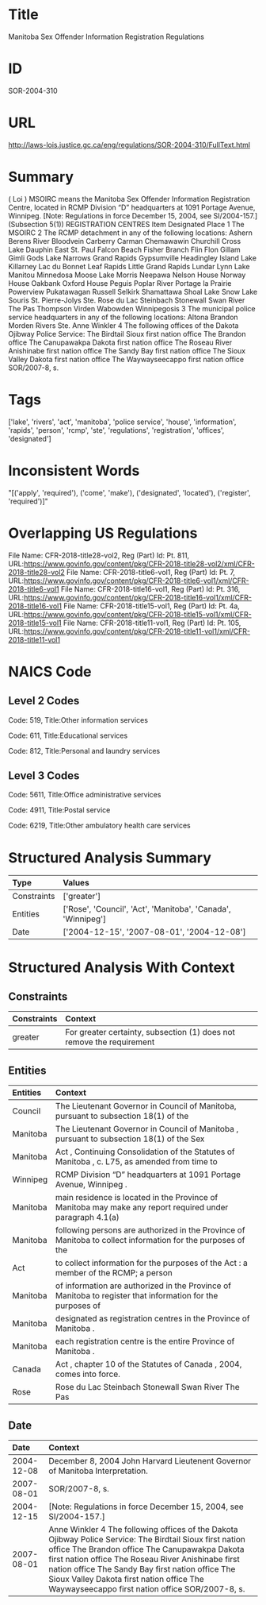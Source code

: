 # Title
Manitoba Sex Offender Information Registration Regulations


# ID
SOR-2004-310

# URL
http://laws-lois.justice.gc.ca/eng/regulations/SOR-2004-310/FullText.html


# Summary
( Loi ) MSOIRC  means the Manitoba Sex Offender Information Registration Centre, located in RCMP Division “D” headquarters at 1091 Portage Avenue, Winnipeg.
[Note: Regulations in force December 15, 2004,  see  SI/2004-157.] (Subsection 5(1)) REGISTRATION CENTRES Item Designated Place 1 The MSOIRC 2 The RCMP detachment in any of the following locations: Ashern Berens River Bloodvein Carberry Carman Chemawawin Churchill Cross Lake Dauphin East St. Paul Falcon Beach Fisher Branch Flin Flon Gillam Gimli Gods Lake Narrows Grand Rapids Gypsumville Headingley Island Lake Killarney Lac du Bonnet Leaf Rapids Little Grand Rapids Lundar Lynn Lake Manitou Minnedosa Moose Lake Morris Neepawa Nelson House Norway House Oakbank Oxford House Peguis Poplar River Portage la Prairie Powerview Pukatawagan Russell Selkirk Shamattawa Shoal Lake Snow Lake Souris St. Pierre-Jolys Ste. Rose du Lac Steinbach Stonewall Swan River The Pas Thompson Virden Wabowden Winnipegosis 3 The municipal police service headquarters in any of the following locations: Altona Brandon Morden Rivers Ste. Anne Winkler 4 The following offices of the Dakota Ojibway Police Service: The Birdtail Sioux first nation office The Brandon office The Canupawakpa Dakota first nation office The Roseau River Anishinabe first nation office The Sandy Bay first nation office The Sioux Valley Dakota first nation office The Waywayseecappo first nation office SOR/2007-8, s.


# Tags
['lake', 'rivers', 'act', 'manitoba', 'police service', 'house', 'information', 'rapids', 'person', 'rcmp', 'ste', 'regulations', 'registration', 'offices', 'designated']


# Inconsistent Words
"[('apply', 'required'), ('come', 'make'), ('designated', 'located'), ('register', 'required')]"


# Overlapping US Regulations
File Name: CFR-2018-title28-vol2, Reg (Part) Id: Pt. 811, URL:https://www.govinfo.gov/content/pkg/CFR-2018-title28-vol2/xml/CFR-2018-title28-vol2
File Name: CFR-2018-title6-vol1, Reg (Part) Id: Pt. 7, URL:https://www.govinfo.gov/content/pkg/CFR-2018-title6-vol1/xml/CFR-2018-title6-vol1
File Name: CFR-2018-title16-vol1, Reg (Part) Id: Pt. 316, URL:https://www.govinfo.gov/content/pkg/CFR-2018-title16-vol1/xml/CFR-2018-title16-vol1
File Name: CFR-2018-title15-vol1, Reg (Part) Id: Pt. 4a, URL:https://www.govinfo.gov/content/pkg/CFR-2018-title15-vol1/xml/CFR-2018-title15-vol1
File Name: CFR-2018-title11-vol1, Reg (Part) Id: Pt. 105, URL:https://www.govinfo.gov/content/pkg/CFR-2018-title11-vol1/xml/CFR-2018-title11-vol1



# NAICS Code
## Level 2 Codes
Code: 519, Title:Other information services

Code: 611, Title:Educational services

Code: 812, Title:Personal and laundry services




## Level 3 Codes
Code: 5611, Title:Office administrative services

Code: 4911, Title:Postal service

Code: 6219, Title:Other ambulatory health care services







# Structured Analysis Summary
| Type        | Values                                                       |
|:------------|:-------------------------------------------------------------|
| Constraints | ['greater']                                                  |
| Entities    | ['Rose', 'Council', 'Act', 'Manitoba', 'Canada', 'Winnipeg'] |
| Date        | ['2004-12-15', '2007-08-01', '2004-12-08']                   |


# Structured Analysis With Context
 


## Constraints
| Constraints   | Context                                                                |
|:--------------|:-----------------------------------------------------------------------|
| greater       | For  greater certainty, subsection (1) does not remove the requirement |


## Entities
| Entities   | Context                                                                                                     |
|:-----------|:------------------------------------------------------------------------------------------------------------|
| Council    | The Lieutenant Governor in  Council of Manitoba, pursuant to subsection 18(1) of the                        |
| Manitoba   | The Lieutenant Governor in Council of  Manitoba , pursuant to subsection 18(1) of the Sex                   |
| Manitoba   | Act , Continuing Consolidation of the Statutes of Manitoba , c. L75, as amended from time to                |
| Winnipeg   | RCMP Division “D” headquarters at 1091 Portage Avenue, Winnipeg .                                           |
| Manitoba   | main residence is located in the Province of Manitoba may make any report required under paragraph 4.1(a)   |
| Manitoba   | following persons are authorized in the Province of Manitoba to collect information for the purposes of the |
| Act        | to collect information for the purposes of the Act : a member of the RCMP; a person                         |
| Manitoba   | of information are authorized in the Province of Manitoba to register that information for the purposes of  |
| Manitoba   | designated as registration centres in the Province of Manitoba .                                            |
| Manitoba   | each registration centre is the entire Province of Manitoba .                                               |
| Canada     | Act , chapter 10 of the Statutes of Canada , 2004, comes into force.                                        |
| Rose       | Rose du Lac Steinbach Stonewall Swan River The Pas                                                          |


## Date
| Date       | Context                                                                                                                                                                                                                                                                                                                                                             |
|:-----------|:--------------------------------------------------------------------------------------------------------------------------------------------------------------------------------------------------------------------------------------------------------------------------------------------------------------------------------------------------------------------|
| 2004-12-08 | December 8, 2004 John Harvard Lieutenent Governor of Manitoba Interpretation.                                                                                                                                                                                                                                                                                       |
| 2007-08-01 | SOR/2007-8, s.                                                                                                                                                                                                                                                                                                                                                      |
| 2004-12-15 | [Note: Regulations in force December 15, 2004,  see  SI/2004-157.]                                                                                                                                                                                                                                                                                                  |
| 2007-08-01 | Anne Winkler 4 The following offices of the Dakota Ojibway Police Service: The Birdtail Sioux first nation office The Brandon office The Canupawakpa Dakota first nation office The Roseau River Anishinabe first nation office The Sandy Bay first nation office The Sioux Valley Dakota first nation office The Waywayseecappo first nation office SOR/2007-8, s. |


